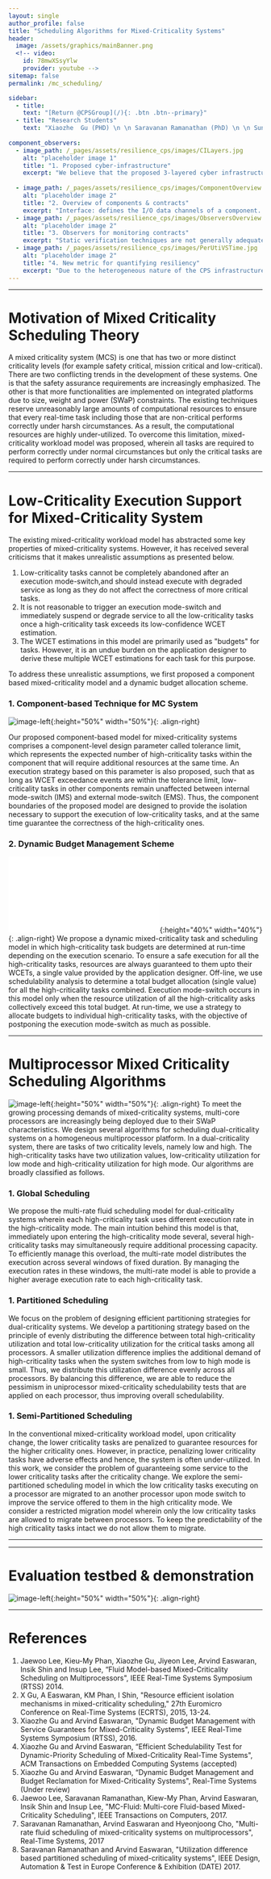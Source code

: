 ```yaml
---
layout: single
author_profile: false
title: "Scheduling Algorithms for Mixed-Criticality Systems"
header:
  image: /assets/graphics/mainBanner.png
  <!-- video:
    id: 78mwXSsyYlw
    provider: youtube -->
sitemap: false
permalink: /mc_scheduling/

sidebar:
  - title:
    text: "[Return @CPSGroup](/){: .btn .btn--primary}"
  - title: "Research Students"
    text: "Xiaozhe  Gu (PHD) \n \n Saravanan Ramanathan (PhD) \n \n Sundar Vijayakumar (PhD)"
    
component_observers:
  - image_path: /_pages/assets/resilience_cps/images/CILayers.jpg
    alt: "placeholder image 1"
    title: "1. Proposed cyber-infrastructure"
    excerpt: "We believe that the proposed 3-layered cyber infrastructure with cross-layer communication is the first approach that tightly couples resiliency with the self-awareness attribute of Industry 4.0. The physical layer comprises physical components such as sensors, actuators, controllers and communication hardware. The platform layer embodies computational and communicational platforms such as operating systems and network managers. The application layer accommodates the software components which describe the behavior of an application. E.g., product sorting on an assembly line."
    
  - image_path: /_pages/assets/resilience_cps/images/ComponentOverview.jpg
    alt: "placeholder image 2"
    title: "2. Overview of components & contracts"
    excerpt: "Interface: defines the I/O data channels of a component. Data is consumed through input interface, processed by the component, and output data is produced. Each component has only one interface. Behaviors: It is possible to describe multiple behaviors of the component. Each behavior is associated with a QoS. At runtime, the resilience manager select the behavior of the component. Contracts: A contract specifies assumptions on the behavior of the environment & guarantees about the behavior of the component. At runtime, the resilience manager can switch between contracts to react to the disturbances in the system. Resilience manager: Detect faults (using Observers) and decides (control logic) how best to react (response strategy)."
  - image_path: /_pages/assets/resilience_cps/images/ObserversOverview.jpg
    alt: "placeholder image 2"
    title: "3. Observers for monitoring contracts"
    excerpt: "Static verification techniques are not generally adequate to validate whether or not the system meets the requirements (satisfies the contracts). This may be because some of the requirements can only be decided with the data available at runtime (e.g., a sensor producing invalid data). As an alternative, system requirements can be monitored at runtime using observers. In our approach, observers are expressed using computational models such as finite state machine, timed automaton or hybrid automata."
  - image_path: /_pages/assets/resilience_cps/images/PerUtiVSTime.jpg
    alt: "placeholder image 2"
    title: "4. New metric for quantifying resiliency"
    excerpt: "Due to the heterogeneous nature of the CPS infrastructure a multi-dimensional metric is required to quantitatively assess the resiliency of the system. The challenge is to develop a sensible abstraction across layers, while respecting the richness of the cyber-infrastructure. We discuss the abstractions that enable us to reason about the performance and resiliency of a system. The abstract metric involves (1) Availability, (2) Demand, (3) Utilisation, (4) Performance, and (5) Resilience."
---
```


******

# Motivation of Mixed Criticality Scheduling Theory
A mixed criticality system (MCS) is one that has two or more distinct criticality levels (for example safety critical, mission critical and low-critical). There are two conflicting trends in the development of these systems. One is that the safety assurance requirements are increasingly emphasized. The other is that more functionalities are implemented on integrated platforms due to size, weight and power (SWaP) constraints. The existing techniques reserve unreasonably large amounts of computational resources to ensure that every real-time task including those that are non-critical performs correctly under harsh circumstances. As a result, the computational resources are highly under-utilized. To overcome this limitation, mixed-criticality workload model was proposed, wherein all tasks are required to perform correctly under normal circumstances but only the critical tasks are required to perform correctly under harsh circumstances.

******  

# Low-Criticality Execution Support for Mixed-Criticality System 

The existing mixed-criticality workload model has abstracted some key properties of mixed-criticality systems. However, it has received several criticisms that it makes unrealistic assumptions  as presented below.

1. Low-criticality tasks cannot be completely abandoned after an execution mode-switch,and should instead execute with degraded service as long as they do not affect the correctness of more critical tasks.
2. It is not reasonable to trigger an execution mode-switch and immediately suspend or degrade service to all the low-criticality tasks once a high-criticality task exceeds its low-confidence WCET estimation.
3. The WCET estimations in this model are primarily used as "budgets" for tasks. However, it is an undue burden on the application designer to derive these multiple WCET estimations for each task for this purpose.

To address these unrealistic assumptions, we first proposed a component based mixed-criticality model and a dynamic budget allocation scheme.


### 1. Component-based Technique for MC System 

![image-left](/_pages/assets/mc_scheduling/images/IMS.png){:height="50%" width="50%"}{: .align-right}

Our proposed component-based model for mixed-criticality systems  comprises a component-level design parameter called tolerance limit, which represents the expected number of high-criticality tasks within the component that will require additional resources at the same time. An execution strategy based on this parameter is also proposed, such that as long as WCET exceedance events are within the tolerance limit, low-criticality tasks in other components remain unaffected between internal mode-switch (IMS) and external mode-switch (EMS). Thus, the component boundaries of the proposed model are designed to provide the isolation necessary to support the execution of low-criticality tasks, and at the same time guarantee the correctness of the high-criticality ones.

### 2. Dynamic Budget Management Scheme

![image-left](/_pages/assets/mc_scheduling/images/flow1.pdf){:height="40%" width="40%"}{: .align-right}
We propose a dynamic mixed-criticality task and scheduling model in which high-criticality task budgets are determined at run-time depending on the execution scenario. To ensure a safe execution for all the high-criticality tasks, resources are always guaranteed to them upto their WCETs, a single value provided by the application designer. Off-line, we use schedulability analysis to determine a total budget allocation (single value) for all the high-criticality tasks combined. Execution mode-switch occurs in this model only when the resource utilization of all the high-criticality asks collectively exceed this total budget. At run-time, we use a strategy to allocate budgets to individual high-criticality tasks, with the objective of postponing the execution mode-switch as much as possible.


******

# Multiprocessor Mixed Criticality Scheduling Algorithms

![image-left](/_pages/assets/mc_scheduling/images/multicore_mc.tiff){:height="50%" width="50%"}{: .align-right}
To meet the growing processing demands of mixed-criticality systems, multi-core processors are increasingly being deployed due to their SWaP characteristics. We design several algorithms for scheduling dual-criticality systems on a homogeneous multiprocessor platform. In a dual-criticality system, there are tasks of two criticality levels, namely low and high. The high-criticality tasks have two utilization values, low-criticality utilization for low mode and high-criticality utilization for high mode. Our algorithms are broadly classified as follows.

### 1. Global Scheduling
We propose the multi-rate fluid scheduling model for dual-criticality systems wherein each high-criticality task uses different execution rate in the high-criticality mode. The main intuition behind this model is that, immediately upon entering the high-criticality mode several, several high-criticality tasks may simultaneously require additional processing capacity. To efficiently manage this overload, the multi-rate model distributes the execution across several windows of fixed duration. By managing the execution rates in these windows, the multi-rate model is able to provide a higher average execution rate to each high-criticality task.

### 1. Partitioned Scheduling
We focus on the problem of designing efficient partitioning strategies for dual-criticality systems. We develop a partitioning strategy based on the principle of evenly distributing the difference between total high-criticality utilization and total low-criticality utilization for the critical tasks among all processors. A smaller utilization difference implies the additional demand of high-criticality tasks when the system switches from low to high mode is small. Thus, we distribute this utilization difference evenly across all processors. By balancing this difference, we are able to reduce the pessimism in uniprocessor mixed-criticality schedulability tests that are applied on each processor, thus improving overall schedulability.

### 1. Semi-Partitioned Scheduling
In the conventional mixed-criticality workload model, upon criticality change, the lower criticality tasks are penalized to guarantee resources for the higher criticality ones. However, in practice, penalizing lower criticality tasks have adverse effects and hence, the system is often under-utilized. In this work, we consider the problem of guaranteeing some service to the lower criticality tasks after the criticality change. We explore the semi-partitioned scheduling model in which the low criticality tasks executing on a processor are migrated to an another processor upon mode switch to improve the service offered to them in the high criticality mode. We consider a restricted migration model wherein only the low criticality tasks are allowed to migrate between processors. To keep the predictability of the high criticality tasks intact we do not allow them to migrate.
 
******


******
# Evaluation testbed & demonstration

![image-left](/_pages/assets/mc_scheduling/images/torcs_simulator.JPG){:height="50%" width="50%"}{: .align-right}

******

# References
<ol>
<li> Jaewoo Lee, Kieu-My Phan, Xiaozhe Gu, Jiyeon Lee, Arvind Easwaran, Insik Shin and Insup Lee, “Fluid Model-based Mixed-Criticality Scheduling on Multiprocessors", IEEE Real-Time Systems Symposium (RTSS) 2014. </li>
<li>X Gu, A Easwaran, KM Phan, I Shin, "Resource efficient isolation mechanisms in mixed-criticality scheduling,"  27th  Euromicro Conference on Real-Time Systems (ECRTS), 2015, 13-24.</li>
<li> Xiaozhe Gu and Arvind Easwaran, "Dynamic Budget Management with Service Guarantees for Mixed-Criticality Systems", IEEE Real-Time Systems Symposium (RTSS), 2016.
<li> Xiaozhe Gu and Arvind Easwaran, “Efficient Schedulability Test for Dynamic-Priority Scheduling of Mixed-Criticality Real-Time Systems", ACM Transactions on Embedded Computing Systems (accepted) </li>
<li>  Xiaozhe Gu and Arvind Easwaran, “Dynamic Budget Management and Budget Reclamation for Mixed-Criticality Systems", Real-Time Systems (Under review)</li>
<li> Jaewoo Lee, Saravanan Ramanathan, Kiew-My Phan, Arvind Easwaran, Insik Shin and Insup Lee, "MC-Fluid: Multi-core Fluid-based Mixed-Criticality Scheduling", IEEE Transactions on Computers, 2017. </li>
<li> Saravanan Ramanathan, Arvind Easwaran and Hyeonjoong Cho, "Multi-rate fluid scheduling of mixed-criticality systems on multiprocessors", Real-Time Systems, 2017 </li>
<li> Saravanan Ramanathan and Arvind Easwaran, "Utilization difference based partitioned scheduling of mixed-criticality systems", IEEE Design, Automation & Test in Europe Conference & Exhibition (DATE) 2017.</li>
</ol>
